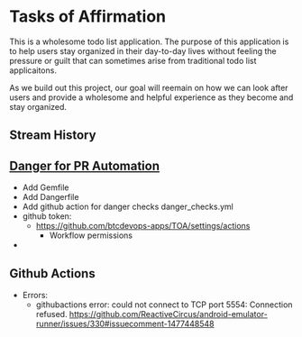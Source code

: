 # Tasks of Affirmation

This is a wholesome todo list application. The purpose of this application is to help users stay organized in their day-to-day lives without feeling the pressure or guilt that can sometimes arise from traditional todo list applicaitons.

As we build out this project, our goal will reemain on how we can look after users and provide a wholesome and helpful experience as they become and stay organized.

## Stream History

## [Danger for PR Automation](https://danger.systems/guides/getting_started.html)
* Add Gemfile
* Add Dangerfile
* Add github action for danger checks danger_checks.yml
* github token:
  * https://github.com/btcdevops-apps/TOA/settings/actions
    * Workflow permissions
* 

## Github Actions
* Errors:
  * githubactions error: could not connect to TCP port 5554: Connection refused.
    https://github.com/ReactiveCircus/android-emulator-runner/issues/330#issuecomment-1477448548